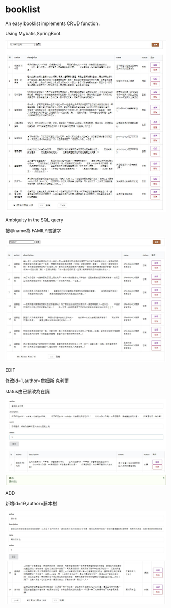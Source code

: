 # booklist
An easy booklist implements CRUD function.

Using Mybatis,SpringBoot.

<img src="images/first.jpg">

Ambiguity in the SQL query 

搜尋name為 FAMILY關鍵字

<img src="images/second.jpg">

EDIT

修改id=1,author=詹姆斯‧克利爾 

status由已讀改為在讀

<img src="images/third.jpg">
<img src="images/fourth.jpg">
<img src="images/fifth.jpg">

ADD

新增id=19,author=藤本樹

<img src="images/sixth.jpg">
<img src="images/seventh.jpg">
